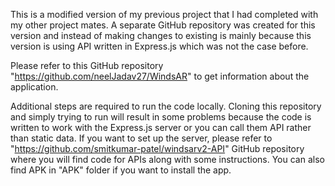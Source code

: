 This is a modified version of my previous project that I had completed with my other project mates. A separate GitHub repository was created for this version and instead of making changes to existing is mainly because this version is using API written in Express.js which was not the case before. 

Please refer to this GitHub repository "https://github.com/neelJadav27/WindsAR" to get information about the application.

Additional steps are required to run the code locally. Cloning this repository and simply trying to run will result in some problems because the code is written to work with the Express.js server or you can call them API rather than static data. If you want to set up the server, please refer to "https://github.com/smitkumar-patel/windsarv2-API" GitHub repository where you will find code for APIs along with some instructions. You can also find APK in "APK" folder if you want to install the app.
